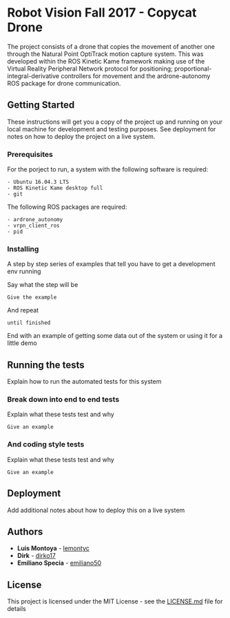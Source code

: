 # Robot Vision Fall 2017 - Copycat Drone
The project consists of a drone that copies the movement of another one through the Natural Point OptiTrack motion capture system. This was developed within the ROS Kinetic Kame framework making use of the Virtual Reality Peripheral Network protocol  for positioning; proportional-integral-derivative controllers for movement  and the ardrone-autonomy ROS package for drone communication. 

## Getting Started

These instructions will get you a copy of the project up and running on your local machine for development and testing purposes. See deployment for notes on how to deploy the project on a live system.

### Prerequisites

For the porject to run, a system with the following software is required:

```
- Ubuntu 16.04.3 LTS
- ROS Kinetic Kame desktop full
- git
```

The following ROS packages are required:

```
- ardrone_autonomy
- vrpn_client_ros
- pid
```

### Installing

A step by step series of examples that tell you have to get a development env running

Say what the step will be

```
Give the example
```

And repeat

```
until finished
```

End with an example of getting some data out of the system or using it for a little demo

## Running the tests

Explain how to run the automated tests for this system

### Break down into end to end tests

Explain what these tests test and why

```
Give an example
```

### And coding style tests

Explain what these tests test and why

```
Give an example
```

## Deployment

Add additional notes about how to deploy this on a live system


## Authors

* **Luis Montoya** -  [lemontyc](https://github.com/lemontyc)
* **Dirk** -  [dirko17](https://github.com/dirko17)
* **Emiliano Specia** -  [emiliano50](https://github.com/emiliano50)



## License

This project is licensed under the MIT License - see the [LICENSE.md](LICENSE.md) file for details
